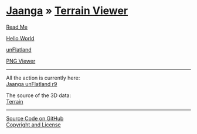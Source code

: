 [Jaanga](../index.html ) &raquo; [Terrain Viewer]( ./index.html )
===============================================

<p id=rm >
	<a href=JavaScript:displayPage("readme.md",rm); >Read Me</a>
</p>

<p id=hw >
	<a href=JavaScript:displayPage("hello-world/readme.md",hw); >Hello World</a>
</p>

<p id=uf >
	<a href=JavaScript:displayPage("un-flatland/readme.md",uf); >unFlatland</a>
</p>

<p id=pv >
	<a href=JavaScript:displayPage("png-viewer/readme.md",pv); >PNG Viewer</a>
</p>

****
All the action is currently here:  
[Jaanga unFlatland r9](../terrain-viewer/un-flatland/latest/index.html )

The source of the 3D data:  
[Terrain]( ../terrain/index.html )


****

[Source Code on GitHub]( https://github.com/jaanga/terrain-viewer/ )  
[Copyright and License]( https://github.com/jaanga/jaanga.github.io/blob/master/jaanga-copyright-and-mit-license.md )